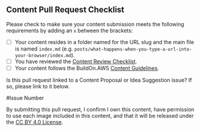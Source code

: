 ## Content Pull Request Checklist

Please check to make sure your content submission meets the following requirements by adding an `x` between the brackets:

- [ ] Your content resides in a folder named for the URL slug and the main file is named `index.md` (e.g. `posts/what-happens-when-you-type-a-url-into-your-browser/index.md`).
- [ ] You have reviewed the [Content Review Checklist](https://github.com/build-on-aws/content/blob/main/CONTENT_REVIEW_CHECKLIST.md).
- [ ] Your content follows the BuildOn.AWS [Content Guidelines](https://github.com/build-on-aws/content/blob/main/AUTHOR_QUICK_START.md).

Is this pull request linked to a Content Proposal or Idea Suggestion issue? If so, please link to it below.

#Issue Number

By submitting this pull request, I confirm I own this content, have permission to use each image included in this content, and that it will be released under the [CC BY 4.0 License](/LICENSE).